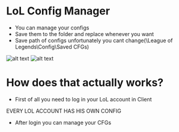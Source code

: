 # LoL Config Manager

- You can manage your configs
- Save them to the folder and replace whenever you want
- Save path of configs unfortunately you cant change(\League of Legends\Config\Saved CFGs)

![alt text](https://i.imgur.com/uZXhy53.png "2")
![alt text](https://i.imgur.com/Tt44mQQ.png "1")

# How does that actually works?
- First of all you need to log in your LoL account in Client

 EVERY LOL ACCOUNT HAS HIS OWN CONFIG
 
- After login you can manage your CFGs



